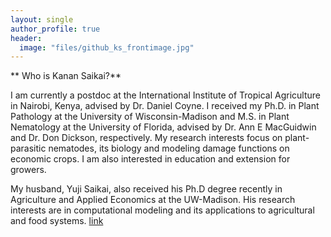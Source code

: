 ```yaml
---
layout: single
author_profile: true 
header:
  image: "files/github_ks_frontimage.jpg" 
--- 
```



** Who is Kanan Saikai?**

I am currently a postdoc at the International Institute of Tropical Agriculture in Nairobi, Kenya, advised by Dr. Daniel Coyne.
I received my Ph.D. in Plant Pathology at the University of Wisconsin-Madison and M.S. in Plant Nematology at the University of Florida, advised by Dr. Ann E MacGuidwin and Dr. Don Dickson, respectively.
My research interests focus on plant-parasitic nematodes, its biology and modeling damage functions on economic crops. I am also interested in education and extension for growers.


 
My husband, Yuji Saikai, also received his Ph.D degree recently in Agriculture and Applied Economics at the UW-Madison. His research interests are in computational modeling and its applications to agricultural and food systems. 
[link](https://yujisaikai.com)
 
 

